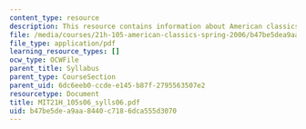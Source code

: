 ```yaml
---
content_type: resource
description: This resource contains information about American classics.
file: /media/courses/21h-105-american-classics-spring-2006/b47be5dea9aa8440c7186dca555d3070_MIT21H_105s06_sylls06.pdf
file_type: application/pdf
learning_resource_types: []
ocw_type: OCWFile
parent_title: Syllabus
parent_type: CourseSection
parent_uid: 6dc6eeb0-ccde-e145-b87f-2795563507e2
resourcetype: Document
title: MIT21H_105s06_sylls06.pdf
uid: b47be5de-a9aa-8440-c718-6dca555d3070
---
```

